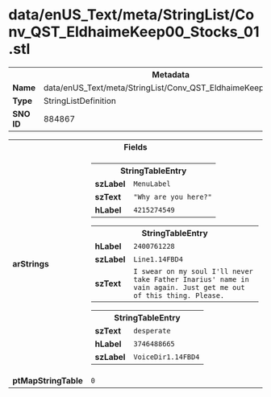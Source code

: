 <h1>data/enUS_Text/meta/StringList/Conv_QST_EldhaimeKeep00_Stocks_01.stl</h1><table><tr><th colspan="100%">Metadata</th></tr><tr><td><b>Name</b></td><td>data/enUS_Text/meta/StringList/Conv_QST_EldhaimeKeep00_Stocks_01.stl</td></tr><tr><td><b>Type</b></td><td>StringListDefinition</td></tr><tr><td><b>SNO ID</b></td><td>884867</td></tr></table>

<table><tr><th colspan="100%">Fields</th></tr><tr><td><b>arStrings</b></td><td><table><tr><th colspan="100%">StringTableEntry</th></tr><tr><td><b>szLabel</b></td><td><code>MenuLabel</code></td></tr><tr><td><b>szText</b></td><td><code>"Why are you here?"</code></td></tr><tr><td><b>hLabel</b></td><td><code>4215274549</code></td></tr></table>


<table><tr><th colspan="100%">StringTableEntry</th></tr><tr><td><b>hLabel</b></td><td><code>2400761228</code></td></tr><tr><td><b>szLabel</b></td><td><code>Line1.14FBD4</code></td></tr><tr><td><b>szText</b></td><td><code>I swear on my soul I'll never take Father Inarius' name in vain again. Just get me out of this thing. Please.</code></td></tr></table>


<table><tr><th colspan="100%">StringTableEntry</th></tr><tr><td><b>szText</b></td><td><code>desperate</code></td></tr><tr><td><b>hLabel</b></td><td><code>3746488665</code></td></tr><tr><td><b>szLabel</b></td><td><code>VoiceDir1.14FBD4</code></td></tr></table>


</td></tr><tr><td><b>ptMapStringTable</b></td><td><code>0</code></td></tr></table>

